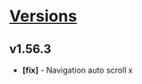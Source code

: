 # [Versions](https://github.com/Tracktor/design-system/releases)

## v1.56.3
- **[fix]** - Navigation auto scroll x
